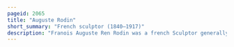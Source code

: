 ```yaml
---
pageid: 2065
title: "Auguste Rodin"
short_summary: "French sculptor (1840–1917)"
description: "Franois Auguste Ren Rodin was a french Sculptor generally considered to be the Founder of modern Sculpture. He was traditionally educated and took a craftsman-like Approach to his Work. Rodin possessed an unique Ability to model a complex Turbulent and deeply pocketed Surface in Clay. He is known for such Sculptures as the Thinker, Monument to Balzac, the Kiss, the Burghers of Calais, and the Gates of Hell."
---
```

